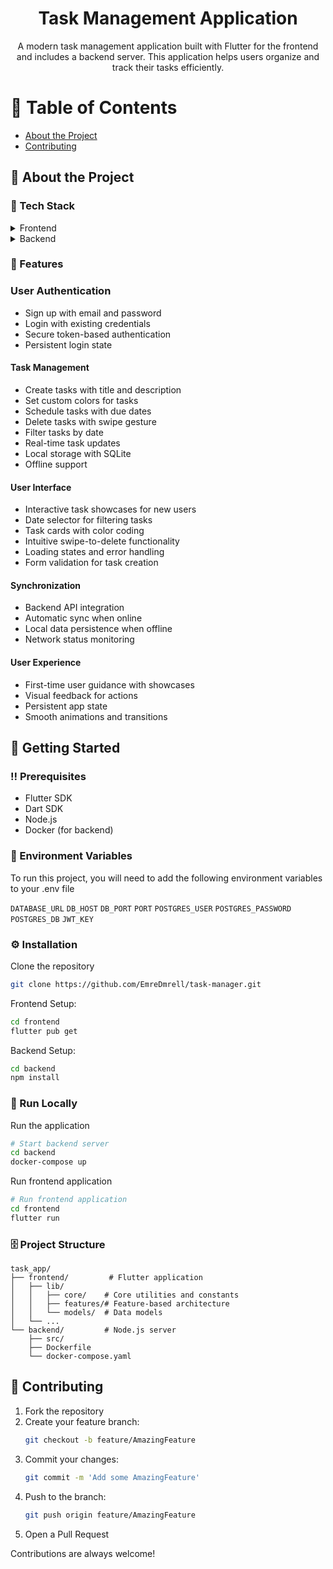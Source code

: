 <div align='center'>

<h1>Task Management Application</h1>
<p>A modern task management application built with Flutter for the frontend and includes a backend server. This application helps users organize and track their tasks efficiently.</p>

</div>

# :notebook_with_decorative_cover: Table of Contents

- [About the Project](#star2-about-the-project)
- [Contributing](#wave-contributing)

## :star2: About the Project

### :space_invader: Tech Stack

<details> <summary>Frontend</summary> <ul>
  <li><img src="https://img.shields.io/badge/Flutter-3.6%2B-blue"></li>
  <li><img src="https://img.shields.io/badge/State%20Management-Flutter%20Bloc-blue"></li>
  <li><img src="https://img.shields.io/badge/Local%20Storage-SQLite-blue"></li>
  <li><img src="https://img.shields.io/badge/Local%20Storage-Shared%20Preferences-blue"></li>
  <li><img src="https://img.shields.io/badge/HTTP%20Client-API%20communication-blue"></li>
  <li><img src="https://img.shields.io/badge/UUID-unique%20identifiers-blue"></li>
  <li><img src="https://img.shields.io/badge/Connectivity%20Plus-network%20status-blue"></li>
</ul> </details>
<details> <summary>Backend</summary> <ul>
  <li><img src="https://img.shields.io/badge/Node.js-TypeScript-green"></li>
  <li><img src="https://img.shields.io/badge/Docker-containerization-green"></li>
  <li><img src="https://img.shields.io/badge/Environment%20Configuration-support-green"></li>
  <li><img src="https://img.shields.io/badge/Database-PostgreSQL-white"></li>
</ul> </details>

### :dart: Features

### User Authentication

- Sign up with email and password
- Login with existing credentials
- Secure token-based authentication
- Persistent login state

#### Task Management

- Create tasks with title and description
- Set custom colors for tasks
- Schedule tasks with due dates
- Delete tasks with swipe gesture
- Filter tasks by date
- Real-time task updates
- Local storage with SQLite
- Offline support

#### User Interface

- Interactive task showcases for new users
- Date selector for filtering tasks
- Task cards with color coding
- Intuitive swipe-to-delete functionality
- Loading states and error handling
- Form validation for task creation

#### Synchronization

- Backend API integration
- Automatic sync when online
- Local data persistence when offline
- Network status monitoring

#### User Experience

- First-time user guidance with showcases
- Visual feedback for actions
- Persistent app state
- Smooth animations and transitions

## :toolbox: Getting Started

### :bangbang: Prerequisites

- Flutter SDK
- Dart SDK
- Node.js
- Docker (for backend)

### :key: Environment Variables

To run this project, you will need to add the following environment variables to your .env file

`DATABASE_URL`
`DB_HOST`
`DB_PORT`
`PORT`
`POSTGRES_USER`
`POSTGRES_PASSWORD`
`POSTGRES_DB`
`JWT_KEY`

### :gear: Installation

Clone the repository

```bash
git clone https://github.com/EmreDmrell/task-manager.git
```

Frontend Setup:

```bash
cd frontend
flutter pub get
```

Backend Setup:

```bash
cd backend
npm install
```

### :running: Run Locally

Run the application

```bash
# Start backend server
cd backend
docker-compose up
```

Run frontend application

```bash
# Run frontend application
cd frontend
flutter run
```

### :file_cabinet: Project Structure

```plaintext
task_app/
├── frontend/         # Flutter application
│   ├── lib/
│   │   ├── core/    # Core utilities and constants
│   │   ├── features/# Feature-based architecture
│   │   └── models/  # Data models
│   └── ...
└── backend/         # Node.js server
    ├── src/
    ├── Dockerfile
    └── docker-compose.yaml
```

## :wave: Contributing

1. Fork the repository
2. Create your feature branch:
   ```bash
   git checkout -b feature/AmazingFeature
   ```
3. Commit your changes:
   ```bash
   git commit -m 'Add some AmazingFeature'
   ```
4. Push to the branch:
   ```bash
   git push origin feature/AmazingFeature
   ```
5. Open a Pull Request

Contributions are always welcome!

